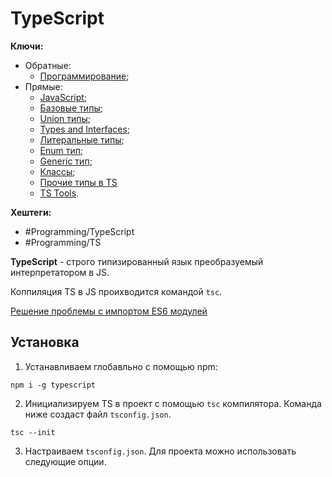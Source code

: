 
# TypeScript

**Ключи:**
- Обратные:
	- [Программирование](PROGRAMMING);
- Прямые:
	- [JavaScript](javascript);
	- [Базовые типы](ts-basic-types);
	- [Union типы](ts-union-types);
	- [Types and Interfaces](ts-types-and-interfaces);
	- [Литеральные типы](ts-literal-types);
	- [Enum тип](ts-enum-types);
	- [Generic тип](ts-generic-types);
	- [Классы](ts-class);
	- [Прочие типы в TS](ts-other-types)
	- [TS Tools](ts-tools).

**Хештеги:** 
- #Programming/TypeScript
- #Programming/TS

**TypeScript** - строго типизированный язык преобразуемый интерпретатором в JS.

Коппиляция TS в JS проихводится командой `tsc`.

[Решение проблемы с импортом ES6 модулей](https://stackoverflow.com/questions/44979976/how-to-resolve-node-js-es6-esm-modules-with-the-typescript-compiler-tsc-tsc/70682797#70682797)

## Установка

1) Устанавливаем глобавльно с помощью npm:

```shell
npm i -g typescript
```

2) Инициализируем TS в проект с помощью `tsc` компилятора. Команда ниже создаст файл `tsconfig.json`.

```shell
tsc --init
```

3) Настраиваем `tsconfig.json`. Для проекта можно использовать следующие опции.
